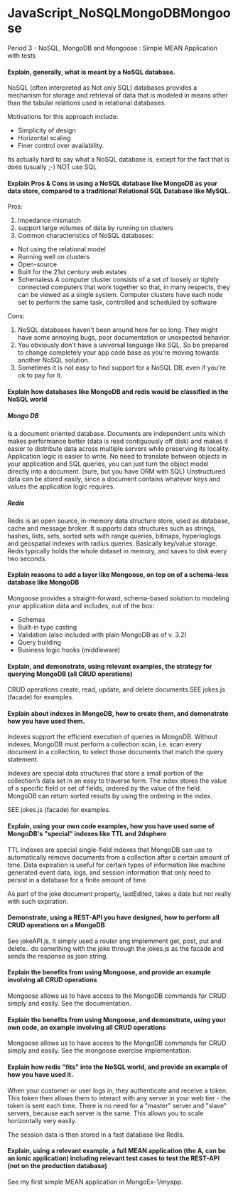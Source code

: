 # JavaScript_NoSQLMongoDBMongoose
Period 3 - NoSQL, MongoDB and Mongoose : Simple MEAN Application with tests

#### Explain, generally, what is meant by a NoSQL database.
NoSQL (often interpreted as Not only SQL) databases provides a mechanism for storage and retrieval of data that is modeled in means other than the tabular relations used in relational databases.

Motivations for this approach include:

* Simplicity of design
* Horizontal scaling
* Finer control over availability.

Its actually hard to say what a NoSQL database is, except for the fact that is does (usually ;-) NOT use SQL

#### Explain Pros & Cons in using a NoSQL database like MongoDB as your data store, compared to a traditional Relational SQL Database like MySQL.
Pros:

1. Impedance mismatch
2. support large volumes of data by running on clusters
3. Common characteristics of NoSQL databases:

  * Not using the relational model
  * Running well on clusters
  * Open-source
  * Built for the 21st century web estates
  * Schemaless
A computer cluster consists of a set of loosely or tightly connected computers that work together so that, in many respects, they can be viewed as a single system. Computer clusters have each node set to perform the same task, controlled and scheduled by software

Cons:

1. NoSQL databases haven't been around here for so long. They might have some annoying bugs, poor documentation or unexpected behavior.
2. You obviously don't have a universal language like SQL. So be prepared to change completely your app code base as you're moving towards another NoSQL solution.
3. Sometimes it is not easy to find support for a NoSQL DB, even if you're ok to pay for it.

#### Explain how databases like MongoDB and redis would be classified in the NoSQL world
##### Mongo DB
Is a document oriented database. Documents are independent units which makes performance better (data is read contiguously off disk) and makes it easier to distribute data across multiple servers while preserving its locality. Application logic is easier to write. No need to translate between objects in your application and SQL queries, you can just turn the object model directly into a document. (sure, but you have ORM with SQL) Unstructured data can be stored easily, since a document contains whatever keys and values the application logic requires.
##### Redis
Redis is an open source, in-memory data structure store, used as database, cache and message broker. It supports data structures such as strings, hashes, lists, sets, sorted sets with range queries, bitmaps, hyperloglogs and geospatial indexes with radius queries. Basically key/value storage. Redis typically holds the whole dataset in memory, and saves to disk every two seconds.

#### Explain reasons to add a layer like Mongoose, on top on of a schema-less database like MongoDB
Mongoose provides a straight-forward, schema-based solution to modeling your application data and includes, out of the box:

* Schemas
* Built-in type casting
* Validation (also included with plain MongoDB as of v. 3.2)
* Query building
* Business logic hooks (middleware)

#### Explain, and demonstrate, using relevant examples, the strategy for querying MongoDB (all CRUD operations)
CRUD operations create, read, update, and delete documents.SEE jokes.js (facade) for examples.

#### Explain about indexes in MongoDB, how to create them, and demonstrate how you have used them.
Indexes support the efficient execution of queries in MongoDB. Without indexes, MongoDB must perform a collection scan, i.e. scan every document in a collection, to select those documents that match the query statement.

Indexes are special data structures that store a small portion of the collection’s data set in an easy to traverse form. 
The index stores the value of a specific field or set of fields, ordered by the value of the field. 
MongoDB can return sorted results by using the ordering in the index.

SEE jokes.js (facade) for examples.

#### Explain, using your own code examples, how you have used some of MongoDB's "special" indexes like TTL and 2dsphere
TTL indexes are special single-field indexes that MongoDB can use to automatically remove documents from a collection after a certain amount of time. Data expiration is useful for certain types of information like machine generated event data, logs, and session information that only need to persist in a database for a finite amount of time.

As part of the joke document property, lastEdited, takes a date but not really with such expiration.

#### Demonstrate, using a REST-API you have designed, how to perform all CRUD operations on a MongoDB
See jokeAPI.js, it simply used a router ang implemment get, post, put and delete.. do something with the joke through the jokes.js as the facade and sends the response as json string.

#### Explain the benefits from using Mongoose, and provide an example involving all CRUD operations
Mongoose allows us to have access to the MongoDB commands for CRUD simply and easily. See the documentation.

#### Explain the benefits from using Mongoose, and demonstrate, using your own code, an example involving all CRUD operations
Mongoose allows us to have access to the MongoDB commands for CRUD simply and easily. See the mongoose exercise implementation.

#### Explain how redis "fits" into the NoSQL world, and provide an example of how you have used it.
When your customer or user logs in, they authenticate and receive a token. This token then allows them to interact with any server in your web tier - the token is sent each time. There is no need for a "master" server and "slave" servers, because each server is the same. This allows you to scale horizontally very easily. 

The session data is then stored in a fast database like Redis.

#### Explain, using a relevant example, a full MEAN application (the A, can be an ionic application) including relevant test cases to test the REST-API (not on the production database)
See my first simple MEAN application in MongoEx-1/myapp.
